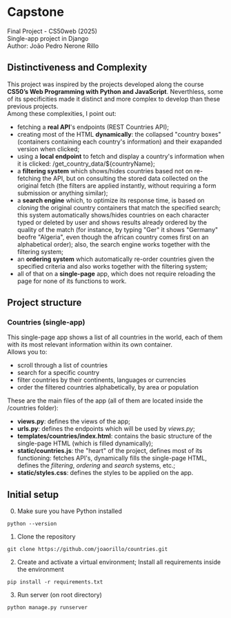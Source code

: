 # Capstone
Final Project - CS50web (2025)  
Single-app project in Django  
Author: João Pedro Nerone Rillo


## Distinctiveness and Complexity
This project was inspired by the projects developed along the course **CS50’s Web Programming with Python and JavaScript**. Neverthless, some of its specificities made it distinct and more complex to develop than these previous projects.  
Among these complexities, I point out:
- fetching a **real API**'s endpoints (REST Countries API);
- creating most of the HTML **dynamically**: the collapsed "country boxes" (containers containing each country's information) and their exapanded version when clicked;
- using a **local endpoint** to fetch and display a country's information when it is clicked: /get_country_data/${countryName};
- a **filtering system** which shows/hides countries based not on re-fetching the API, but on consulting the stored data 
collected on the original fetch (the filters are applied instantly, without requiring a form submission or anything similar);
- a **search engine** which, to optimize its response time, is based on _cloning_ the original country containers that match the specified search; this system automatically shows/hides countries on each character typed or deleted by user and shows results already ordered by the quality of the match (for instance, by typing "Ger" it shows "Germany" beofre "Algeria", even  though the african country comes first on an alphabetical order); also, the search engine works together with the filtering system;
- an **ordering system** which automatically re-order countries given the specified criteria and also works together with the filtering system;
- all of that on a **single-page** app, which does not require reloading the page for none of its functions to work.


## Project structure

### Countries (single-app)

This single-page app shows a list of all countries in the world, each of them with its most relevant information 
within its own container.  
Allows you to:
- scroll through a list of countries
- search for a specific country
- filter countries by their continents, languages or currencies
- order the filtered countries alphabetically, by area or population  

These are the main files of the app (all of them are located inside the /countries folder):  
- **views.py**: defines the views of the app;
- **urls.py**: defines the endpoints which will be used by _views.py_;
- **templates/countries/index.html**: contains the basic structure of the single-page HTML (which is filled dynamically);
- **static/countries.js**: the "heart" of the project, defines most of its functioning: fetches API's, dynamically fills the single-page HTML, defines the _filtering_, _ordering_ and _search_ systems, etc.;
- **static/styles.css**: defines the styles to be applied on the app.


## Initial setup

0) Make sure you have Python installed
```
python --version
```
1) Clone the repository
````
git clone https://github.com/joaorillo/countries.git
````
2) Create and activate a virtual environment; Install all requirements inside the environment
```
pip install -r requirements.txt
```
3) Run server (on root directory)
```
python manage.py runserver
```